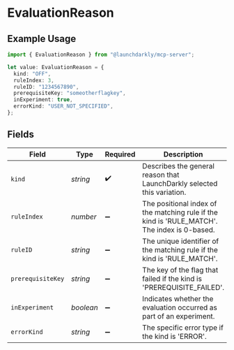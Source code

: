 # EvaluationReason

## Example Usage

```typescript
import { EvaluationReason } from "@launchdarkly/mcp-server";

let value: EvaluationReason = {
  kind: "OFF",
  ruleIndex: 3,
  ruleID: "1234567890",
  prerequisiteKey: "someotherflagkey",
  inExperiment: true,
  errorKind: "USER_NOT_SPECIFIED",
};
```

## Fields

| Field                                                                                        | Type                                                                                         | Required                                                                                     | Description                                                                                  | Example                                                                                      |
| -------------------------------------------------------------------------------------------- | -------------------------------------------------------------------------------------------- | -------------------------------------------------------------------------------------------- | -------------------------------------------------------------------------------------------- | -------------------------------------------------------------------------------------------- |
| `kind`                                                                                       | *string*                                                                                     | :heavy_check_mark:                                                                           | Describes the general reason that LaunchDarkly selected this variation.                      | OFF                                                                                          |
| `ruleIndex`                                                                                  | *number*                                                                                     | :heavy_minus_sign:                                                                           | The positional index of the matching rule if the kind is 'RULE_MATCH'. The index is 0-based. | 3                                                                                            |
| `ruleID`                                                                                     | *string*                                                                                     | :heavy_minus_sign:                                                                           | The unique identifier of the matching rule if the kind is 'RULE_MATCH'.                      | 1234567890                                                                                   |
| `prerequisiteKey`                                                                            | *string*                                                                                     | :heavy_minus_sign:                                                                           | The key of the flag that failed if the kind is 'PREREQUISITE_FAILED'.                        | someotherflagkey                                                                             |
| `inExperiment`                                                                               | *boolean*                                                                                    | :heavy_minus_sign:                                                                           | Indicates whether the evaluation occurred as part of an experiment.                          | true                                                                                         |
| `errorKind`                                                                                  | *string*                                                                                     | :heavy_minus_sign:                                                                           | The specific error type if the kind is 'ERROR'.                                              | USER_NOT_SPECIFIED                                                                           |